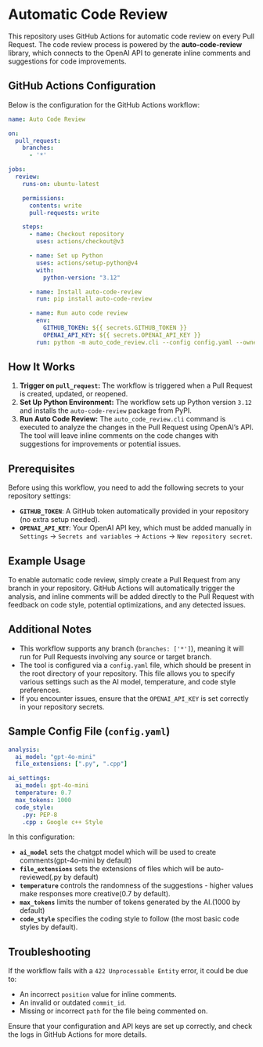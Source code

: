 
# Automatic Code Review

This repository uses GitHub Actions for automatic code review on every Pull Request. The code review process is powered by the **auto-code-review** library, which connects to the OpenAI API to generate inline comments and suggestions for code improvements.

## GitHub Actions Configuration

Below is the configuration for the GitHub Actions workflow:

```yaml
name: Auto Code Review

on:
  pull_request:
    branches:
      - '*'

jobs:
  review:
    runs-on: ubuntu-latest

    permissions:
      contents: write
      pull-requests: write

    steps:
      - name: Checkout repository
        uses: actions/checkout@v3

      - name: Set up Python
        uses: actions/setup-python@v4
        with:
          python-version: "3.12"

      - name: Install auto-code-review
        run: pip install auto-code-review

      - name: Run auto code review
        env:
          GITHUB_TOKEN: ${{ secrets.GITHUB_TOKEN }}
          OPENAI_API_KEY: ${{ secrets.OPENAI_API_KEY }}
        run: python -m auto_code_review.cli --config config.yaml --owner ${{ github.repository_owner }} --repo ${{ github.event.repository.name }} --pr-number ${{ github.event.pull_request.number }}
```

## How It Works

1. **Trigger on `pull_request`:** The workflow is triggered when a Pull Request is created, updated, or reopened.
2. **Set Up Python Environment:** The workflow sets up Python version `3.12` and installs the `auto-code-review` package from PyPI.
3. **Run Auto Code Review:** The `auto_code_review.cli` command is executed to analyze the changes in the Pull Request using OpenAI’s API. The tool will leave inline comments on the code changes with suggestions for improvements or potential issues.

## Prerequisites

Before using this workflow, you need to add the following secrets to your repository settings:

- **`GITHUB_TOKEN`**: A GitHub token automatically provided in your repository (no extra setup needed).
- **`OPENAI_API_KEY`**: Your OpenAI API key, which must be added manually in `Settings` -> `Secrets and variables` -> `Actions` -> `New repository secret`.

## Example Usage

To enable automatic code review, simply create a Pull Request from any branch in your repository. GitHub Actions will automatically trigger the analysis, and inline comments will be added directly to the Pull Request with feedback on code style, potential optimizations, and any detected issues.

## Additional Notes

- This workflow supports any branch (`branches: ['*']`), meaning it will run for Pull Requests involving any source or target branch.
- The tool is configured via a `config.yaml` file, which should be present in the root directory of your repository. This file allows you to specify various settings such as the AI model, temperature, and code style preferences.
- If you encounter issues, ensure that the `OPENAI_API_KEY` is set correctly in your repository secrets.

## Sample Config File (`config.yaml`)

```yaml
analysis:
  ai_model: "gpt-4o-mini"
  file_extensions: [".py", ".cpp"]

ai_settings:
  ai_model: gpt-4o-mini
  temperature: 0.7
  max_tokens: 1000
  code_style: 
    .py: PEP-8
    .cpp : Google c++ Style
```

In this configuration:
- **`ai_model`** sets the chatgpt model which will be used to create comments(gpt-4o-mini by default)
- **`file_extensions`** sets the extensions of files which will be auto-reviewed(.py by default)
- **`temperature`** controls the randomness of the suggestions - higher values make responses more creative(0.7 by default).
- **`max_tokens`** limits the number of tokens generated by the AI.(1000 by default)
- **`code_style`** specifies the coding style to follow (the most basic code styles by default).

## Troubleshooting

If the workflow fails with a `422 Unprocessable Entity` error, it could be due to:
- An incorrect `position` value for inline comments.
- An invalid or outdated `commit_id`.
- Missing or incorrect `path` for the file being commented on.

Ensure that your configuration and API keys are set up correctly, and check the logs in GitHub Actions for more details.

